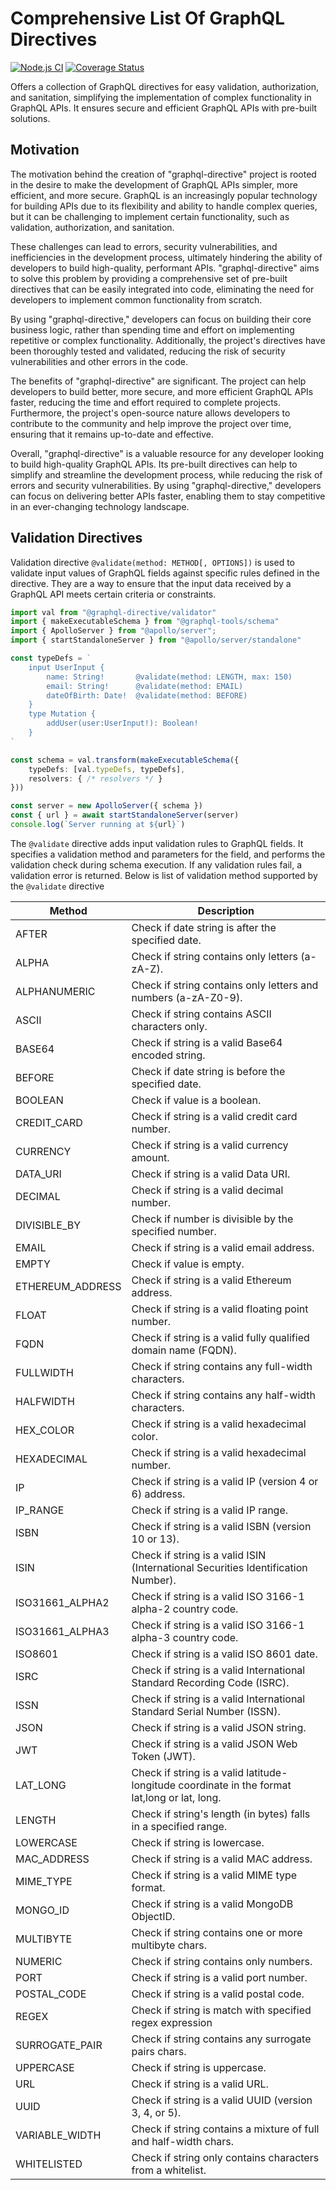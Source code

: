 # Comprehensive List Of GraphQL Directives
[![Node.js CI](https://github.com/ktutnik/graphql-directive/actions/workflows/test.yml/badge.svg)](https://github.com/ktutnik/graphql-directive/actions/workflows/test.yml)
[![Coverage Status](https://coveralls.io/repos/github/ktutnik/graphql-directive/badge.svg)](https://coveralls.io/github/ktutnik/graphql-directive)

Offers a collection of GraphQL directives for easy validation, authorization, and sanitation, simplifying the implementation of complex functionality in GraphQL APIs. It ensures secure and efficient GraphQL APIs with pre-built solutions.

## Motivation 
The motivation behind the creation of "graphql-directive" project is rooted in the desire to make the development of GraphQL APIs simpler, more efficient, and more secure. GraphQL is an increasingly popular technology for building APIs due to its flexibility and ability to handle complex queries, but it can be challenging to implement certain functionality, such as validation, authorization, and sanitation.

These challenges can lead to errors, security vulnerabilities, and inefficiencies in the development process, ultimately hindering the ability of developers to build high-quality, performant APIs. "graphql-directive" aims to solve this problem by providing a comprehensive set of pre-built directives that can be easily integrated into code, eliminating the need for developers to implement common functionality from scratch.

By using "graphql-directive," developers can focus on building their core business logic, rather than spending time and effort on implementing repetitive or complex functionality. Additionally, the project's directives have been thoroughly tested and validated, reducing the risk of security vulnerabilities and other errors in the code.

The benefits of "graphql-directive" are significant. The project can help developers to build better, more secure, and more efficient GraphQL APIs faster, reducing the time and effort required to complete projects. Furthermore, the project's open-source nature allows developers to contribute to the community and help improve the project over time, ensuring that it remains up-to-date and effective.

Overall, "graphql-directive" is a valuable resource for any developer looking to build high-quality GraphQL APIs. Its pre-built directives can help to simplify and streamline the development process, while reducing the risk of errors and security vulnerabilities. By using "graphql-directive," developers can focus on delivering better APIs faster, enabling them to stay competitive in an ever-changing technology landscape.

## Validation Directives 
Validation directive `@validate(method: METHOD[, OPTIONS])` is used to validate input values of GraphQL fields against specific rules defined in the directive. They are a way to ensure that the input data received by a GraphQL API meets certain criteria or constraints.

```TypeScript 
import val from "@graphql-directive/validator"
import { makeExecutableSchema } from "@graphql-tools/schema"
import { ApolloServer } from "@apollo/server";
import { startStandaloneServer } from "@apollo/server/standalone"

const typeDefs = `
    input UserInput {
        name: String!       @validate(method: LENGTH, max: 150)
        email: String!      @validate(method: EMAIL)
        dateOfBirth: Date!  @validate(method: BEFORE)
    }
    type Mutation { 
        addUser(user:UserInput!): Boolean!
    }
`

const schema = val.transform(makeExecutableSchema({
    typeDefs: [val.typeDefs, typeDefs],
    resolvers: { /* resolvers */ }
}))

const server = new ApolloServer({ schema })
const { url } = await startStandaloneServer(server)
console.log(`Server running at ${url}`)
```

The `@validate` directive adds input validation rules to GraphQL fields. It specifies a validation method and parameters for the field, and performs the validation check during schema execution. If any validation rules fail, a validation error is returned. Below is list of validation method supported by the `@validate` directive


| Method           | Description                                                                                   |
| ---------------- | --------------------------------------------------------------------------------------------- |
| AFTER            | Check if date string is after the specified date.                                             |
| ALPHA            | Check if string contains only letters (a-zA-Z).                                               |
| ALPHANUMERIC     | Check if string contains only letters and numbers (a-zA-Z0-9).                                |
| ASCII            | Check if string contains ASCII characters only.                                               |
| BASE64           | Check if string is a valid Base64 encoded string.                                             |
| BEFORE           | Check if date string is before the specified date.                                            |
| BOOLEAN          | Check if value is a boolean.                                                                  |
| CREDIT_CARD      | Check if string is a valid credit card number.                                                |
| CURRENCY         | Check if string is a valid currency amount.                                                   |
| DATA_URI         | Check if string is a valid Data URI.                                                          |
| DECIMAL          | Check if string is a valid decimal number.                                                    |
| DIVISIBLE_BY     | Check if number is divisible by the specified number.                                         |
| EMAIL            | Check if string is a valid email address.                                                     |
| EMPTY            | Check if value is empty.                                                                      |
| ETHEREUM_ADDRESS | Check if string is a valid Ethereum address.                                                  |
| FLOAT            | Check if string is a valid floating point number.                                             |
| FQDN             | Check if string is a valid fully qualified domain name (FQDN).                                |
| FULLWIDTH        | Check if string contains any full-width characters.                                           |
| HALFWIDTH        | Check if string contains any half-width characters.                                           |
| HEX_COLOR        | Check if string is a valid hexadecimal color.                                                 |
| HEXADECIMAL      | Check if string is a valid hexadecimal number.                                                |
| IP               | Check if string is a valid IP (version 4 or 6) address.                                       |
| IP_RANGE         | Check if string is a valid IP range.                                                          |
| ISBN             | Check if string is a valid ISBN (version 10 or 13).                                           |
| ISIN             | Check if string is a valid ISIN (International Securities Identification Number).             |
| ISO31661_ALPHA2  | Check if string is a valid ISO 3166-1 alpha-2 country code.                                   |
| ISO31661_ALPHA3  | Check if string is a valid ISO 3166-1 alpha-3 country code.                                   |
| ISO8601          | Check if string is a valid ISO 8601 date.                                                     |
| ISRC             | Check if string is a valid International Standard Recording Code (ISRC).                      |
| ISSN             | Check if string is a valid International Standard Serial Number (ISSN).                       |
| JSON             | Check if string is a valid JSON string.                                                       |
| JWT              | Check if string is a valid JSON Web Token (JWT).                                              |
| LAT_LONG         | Check if string is a valid latitude-longitude coordinate in the format lat,long or lat, long. |
| LENGTH           | Check if string's length (in bytes) falls in a specified range.                               |
| LOWERCASE        | Check if string is lowercase.                                                                 |
| MAC_ADDRESS      | Check if string is a valid MAC address.                                                       |
| MIME_TYPE        | Check if string is a valid MIME type format.                                                  |
| MONGO_ID         | Check if string is a valid MongoDB ObjectID.                                                  |
| MULTIBYTE        | Check if string contains one or more multibyte chars.                                         |
| NUMERIC          | Check if string contains only numbers.                                                        |
| PORT             | Check if string is a valid port number.                                                       |
| POSTAL_CODE      | Check if string is a valid postal code.                                                       |
| REGEX            | Check if string is match with specified regex expression                                      |
| SURROGATE_PAIR   | Check if string contains any surrogate pairs chars.                                           |
| UPPERCASE        | Check if string is uppercase.                                                                 |
| URL              | Check if string is a valid URL.                                                               |
| UUID             | Check if string is a valid UUID (version 3, 4, or 5).                                         |
| VARIABLE_WIDTH   | Check if string contains a mixture of full and half-width chars.                              |
| WHITELISTED      | Check if string only contains characters from a whitelist.                                    |



